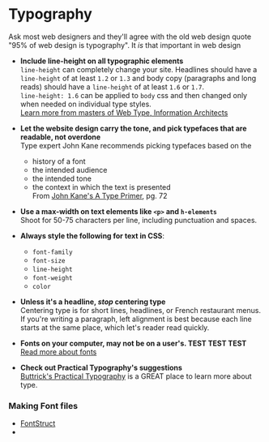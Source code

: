 # Typography

Ask most web designers and they'll agree with the old web design quote "95% of web design is typography". It _is_ that important in web design

* **Include line-height on all typographic elements**<br> `line-height` can completely change your site. Headlines should have a `line-height` of at least `1.2` or `1.3` and body copy (paragraphs and long reads) should have a `line-height` of at least `1.6` or `1.7`. <br>
`line-height: 1.6` can be applied to `body` css and then changed only when needed on individual type styles. <br>
[Learn more from masters of Web Type, Information Architects](https://ia.net/know-how/responsive-typography-the-basics)

* **Let the website design carry the tone, and pick typefaces that are readable, not overdone**<br>
Type expert John Kane recommends picking typefaces based on the
  * history of a font
  * the intended audience
  * the intended tone
  * the context in which the text is presented
<br>From [John Kane's A Type Primer](http://www.amazon.com/Type-Primer-2nd-John-Kane/dp/0205066445/ref=sr_1_1?ie=UTF8&qid=1423750096&sr=8-1&keywords=type+primer), pg. 72

* **Use a max-width on text elements like `<p>` and `h-elements`** <br> Shoot for 50-75 characters per line, including punctuation and spaces.

* **Always style the following for text in CSS**:
    * `font-family`
    * `font-size`
    * `line-height`
    * `font-weight`
    * `color`

* **Unless it's a headline, _stop_ centering type** <br>
Centering type is for short lines, headlines, or French restaurant menus. If you're writing a paragraph, left alignment is best because each line starts at the same place, which let's reader read quickly.

* **Fonts on your computer, may not be on a user's. TEST TEST TEST** <br>
[Read more about fonts](http://practicaltypography.com/font-basics.html)

* **Check out Practical Typography's suggestions** <br>
[Buttrick's Practical Typography](http://practicaltypography.com/summary-of-key-rules.html) is a GREAT place to learn more about type.



### Making Font files
* [FontStruct](http://fontstruct.com/)
* 
